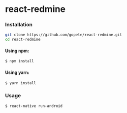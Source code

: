# react-redmine

### Installation

```sh
git clone https://github.com/gopete/react-redmine.git
cd react-redmine
```

#### Using npm:
```sh
$ npm install
```

#### Using yarn:

```sh
$ yarn install
```

### Usage

```sh
$ react-native run-android
```
